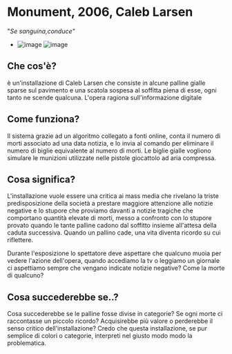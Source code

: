 # Monument, 2006, Caleb Larsen
"_Se sanguina,conduce"_

* ![image](https://user-images.githubusercontent.com/101118175/166127573-dfde9a11-0ce4-435c-8dc1-262509f5cc70.png) ![image](https://user-images.githubusercontent.com/101118175/166127596-76a86ef9-a8b4-4726-b6a3-70f8dbea0e04.png)

## Che cos'è?
è un'installazione di Caleb Larsen che consiste in alcune palline gialle sparse sul pavimento e una scatola sospesa al soffitta piena di esse, ogni tanto ne scende qualcuna. L'opera ragiona sull'informazione digitale


## Come funziona?

Il sistema grazie ad un algoritmo collegato a fonti online, conta il numero di morti associato ad una data notizia, e lo invia al comando per eliminare il numero di biglie equivalente al numero di morti.
Le biglie gialle vogliono simulare le munizioni utilizzate nelle pistole giocattolo ad aria compressa.

## Cosa significa?

L'installazione vuole essere una critica ai mass media che rivelano la triste predisposizione della società a prestare maggiore attenzione alle notizie negative e lo stupore che proviamo davanti a notizie tragiche che comportano quantità elevate di morti, messo a confronto con lo stupore provato quando le tante palline cadono dal soffitto insieme all'attesa della caduta successiva. Quando un pallino cade, una vita diventa ricordo su cui riflettere. 

Durante l'esposizione lo spettatore deve aspettare che qualcuno muoia per vedere l'azione dell'opera, quando accediamo la tv o leggiamo un giornale ci aspettiamo sempre che vengano indicate notizie negative? Come la morte di qualcuno? 

## Cosa succederebbe se..?

Cosa succederebbe se le palline fosse divise in categorie?
Se ogni morte ci raccontasse un piccolo ricordo?
Acquisirebbe più valore o perderebbe il senso critico dell'installazione?
Credo che questa installazione, se pur semplice di colori o categorie, interpreti nel giusto modo modo la problematica.
